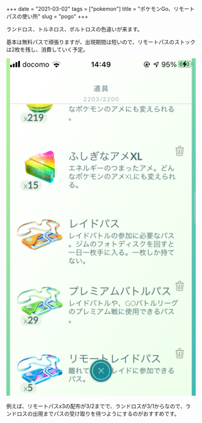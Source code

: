 +++
date = "2021-03-02"
tags = ["pokemon"]
title = "ポケモンGo、リモートパスの使い所"
slug = "pogo"
+++

ランドロス、トルネロス、ボルトロスの色違いが来ます。

基本は無料パスで頑張りますが、出現期間は短いので、リモートパスのストックは2枚を残し、消費していく予定。

![](https://raw.githubusercontent.com/syui/img/master/other/pokemongo_20210301_0000.png)

例えば、リモートパスx3の配布が3/2までで、ランドロスが3/1からなので、ランドロスの出現までパスの受け取りを待つようにするのがおすすめです。

